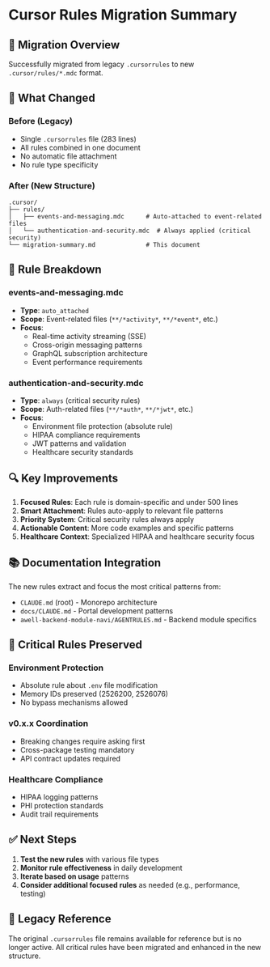 # Cursor Rules Migration Summary

## 📁 Migration Overview

Successfully migrated from legacy `.cursorrules` to new `.cursor/rules/*.mdc` format.

## 🔄 What Changed

### **Before (Legacy)**

- Single `.cursorrules` file (283 lines)
- All rules combined in one document
- No automatic file attachment
- No rule type specificity

### **After (New Structure)**

```
.cursor/
├── rules/
│   ├── events-and-messaging.mdc      # Auto-attached to event-related files
│   └── authentication-and-security.mdc  # Always applied (critical security)
└── migration-summary.md              # This document
```

## 🎯 Rule Breakdown

### **events-and-messaging.mdc**

- **Type**: `auto_attached`
- **Scope**: Event-related files (`**/*activity*`, `**/*event*`, etc.)
- **Focus**:
  - Real-time activity streaming (SSE)
  - Cross-origin messaging patterns
  - GraphQL subscription architecture
  - Event performance requirements

### **authentication-and-security.mdc**

- **Type**: `always` (critical security rules)
- **Scope**: Auth-related files (`**/*auth*`, `**/*jwt*`, etc.)
- **Focus**:
  - Environment file protection (absolute rule)
  - HIPAA compliance requirements
  - JWT patterns and validation
  - Healthcare security standards

## 🔍 Key Improvements

1. **Focused Rules**: Each rule is domain-specific and under 500 lines
2. **Smart Attachment**: Rules auto-apply to relevant file patterns
3. **Priority System**: Critical security rules always apply
4. **Actionable Content**: More code examples and specific patterns
5. **Healthcare Context**: Specialized HIPAA and healthcare security focus

## 📚 Documentation Integration

The new rules extract and focus the most critical patterns from:

- `CLAUDE.md` (root) - Monorepo architecture
- `docs/CLAUDE.md` - Portal development patterns
- `awell-backend-module-navi/AGENTRULES.md` - Backend module specifics

## 🚨 Critical Rules Preserved

### **Environment Protection**

- Absolute rule about `.env` file modification
- Memory IDs preserved (2526200, 2526076)
- No bypass mechanisms allowed

### **v0.x.x Coordination**

- Breaking changes require asking first
- Cross-package testing mandatory
- API contract updates required

### **Healthcare Compliance**

- HIPAA logging patterns
- PHI protection standards
- Audit trail requirements

## ✅ Next Steps

1. **Test the new rules** with various file types
2. **Monitor rule effectiveness** in daily development
3. **Iterate based on usage** patterns
4. **Consider additional focused rules** as needed (e.g., performance, testing)

## 🔗 Legacy Reference

The original `.cursorrules` file remains available for reference but is no longer active. All critical rules have been migrated and enhanced in the new structure.
